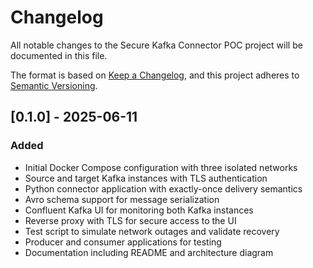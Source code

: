 # Changelog

All notable changes to the Secure Kafka Connector POC project will be documented in this file.

The format is based on [Keep a Changelog](https://keepachangelog.com/en/1.0.0/),
and this project adheres to [Semantic Versioning](https://semver.org/spec/v2.0.0.html).

## [0.1.0] - 2025-06-11

### Added
- Initial Docker Compose configuration with three isolated networks
- Source and target Kafka instances with TLS authentication
- Python connector application with exactly-once delivery semantics
- Avro schema support for message serialization
- Confluent Kafka UI for monitoring both Kafka instances
- Reverse proxy with TLS for secure access to the UI
- Test script to simulate network outages and validate recovery
- Producer and consumer applications for testing
- Documentation including README and architecture diagram